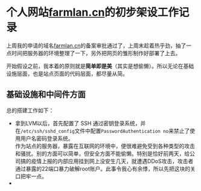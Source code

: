 # 个人网站[farmlan.cn](http://farmlan.cn)的初步架设工作记录

上周我的申请的域名[farmlan.cn](http://farmlan.cn)的备案审批通过了，上周末趁着热乎劲，抽了一点时间把服务器的环境整理了一下，另外把网页的雏形制作好部署了上去。  

开始假设之前，我本着的原则就是**简单即是美**（其实是想偷懒）。所以无论在基础设施层面，也是站点页面的代码层面，都尽量从简。

## 基础设施和中间件方面
总的搭建工作如下：
- 拿到LVM以后，首先配置了 SSH 通过密钥登录系统，并在`/etc/ssh/sshd_config`文件中配置`PasswordAuthentication no`来禁止了使用用户名密码登录系统。  
作为站点的服务器，暴露在互联网的环境中，便很难避免受到各种类型的攻击和骚扰。别的方面可以简单，但安全方面不能偷懒。特别是恰好前两天，给公司搞的疫情上报的内部应用挂到网上没安生几天，就遭遇DDoS攻击，攻击者通过暴露的22端口暴力破解root账户。此事令我心有余悸，所以先把这块的关口把牢一点。
- 
